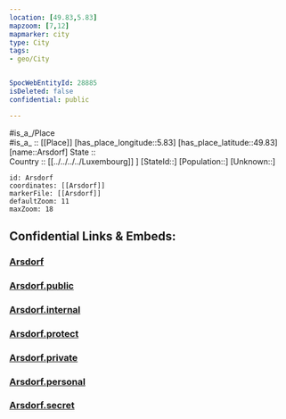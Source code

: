 ```yaml
---
location: [49.83,5.83] 
mapzoom: [7,12] 
mapmarker: city 
type: City
tags:
- geo/City


SpocWebEntityId: 28885
isDeleted: false
confidential: public

---
```

#is_a_/Place  
#is_a_ :: [[Place]] 
[has_place_longitude::5.83] 
[has_place_latitude::49.83] 
[name::Arsdorf] 
State ::  
Country :: [[../../../../Luxembourg]] ] 
[StateId::] 
[Population::] 
[Unknown::] 


```leaflet
id: Arsdorf
coordinates: [[Arsdorf]] 
markerFile: [[Arsdorf]] 
defaultZoom: 11 
maxZoom: 18
```


## Confidential Links & Embeds: 

### [Arsdorf](/_Standards/Earth/Continent/Europe/Europe~West/Luxembourg/Districts~Luxembourg/Diekirch/City/Arsdorf.md) 

### [Arsdorf.public](/_public/Earth/Continent/Europe/Europe~West/Luxembourg/Districts~Luxembourg/Diekirch/City/Arsdorf.public.md) 

### [Arsdorf.internal](/_internal/Earth/Continent/Europe/Europe~West/Luxembourg/Districts~Luxembourg/Diekirch/City/Arsdorf.internal.md) 

### [Arsdorf.protect](/_protect/Earth/Continent/Europe/Europe~West/Luxembourg/Districts~Luxembourg/Diekirch/City/Arsdorf.protect.md) 

### [Arsdorf.private](/_private/Earth/Continent/Europe/Europe~West/Luxembourg/Districts~Luxembourg/Diekirch/City/Arsdorf.private.md) 

### [Arsdorf.personal](/_personal/Earth/Continent/Europe/Europe~West/Luxembourg/Districts~Luxembourg/Diekirch/City/Arsdorf.personal.md) 

### [Arsdorf.secret](/_secret/Earth/Continent/Europe/Europe~West/Luxembourg/Districts~Luxembourg/Diekirch/City/Arsdorf.secret.md)

